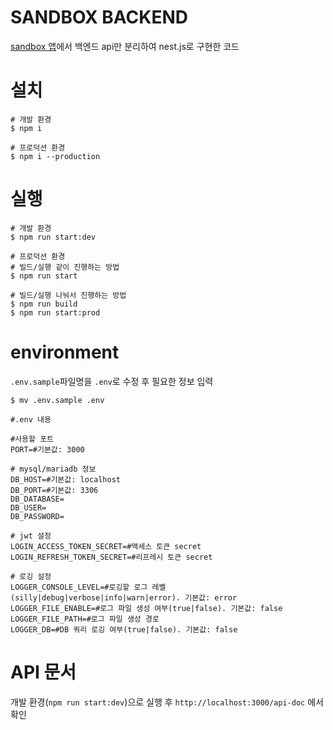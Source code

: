 # SANDBOX BACKEND 
[sandbox 앱](https://github.com/mousou85/sandbox)에서 백엔드 api만 분리하여 nest.js로 구현한 코드

# 설치
```shell
# 개발 환경
$ npm i

# 프로덕션 환경
$ npm i --production
```

# 실행
```shell
# 개발 환경
$ npm run start:dev

# 프로덕션 환경
# 빌드/실행 같이 진행하는 방법
$ npm run start

# 빌드/실행 나눠서 진행하는 방법
$ npm run build
$ npm run start:prod
```

# environment
`.env.sample`파일명을 `.env`로 수정 후 필요한 정보 입력 
```shell
$ mv .env.sample .env
```
```dotenv
#.env 내용

#사용할 포트
PORT=#기본값: 3000

# mysql/mariadb 정보
DB_HOST=#기본값: localhost
DB_PORT=#기본값: 3306
DB_DATABASE=
DB_USER=
DB_PASSWORD=

# jwt 설정
LOGIN_ACCESS_TOKEN_SECRET=#액세스 토큰 secret
LOGIN_REFRESH_TOKEN_SECRET=#리프레시 토큰 secret

# 로깅 설정
LOGGER_CONSOLE_LEVEL=#로깅할 로그 레벨(silly|debug|verbose|info|warn|error). 기본값: error
LOGGER_FILE_ENABLE=#로그 파일 생성 여부(true|false). 기본값: false
LOGGER_FILE_PATH=#로그 파일 생성 경로
LOGGER_DB=#DB 쿼리 로깅 여부(true|false). 기본값: false
```

# API 문서
개발 환경(`npm run start:dev`)으로 실행 후 `http://localhost:3000/api-doc` 에서 확인 